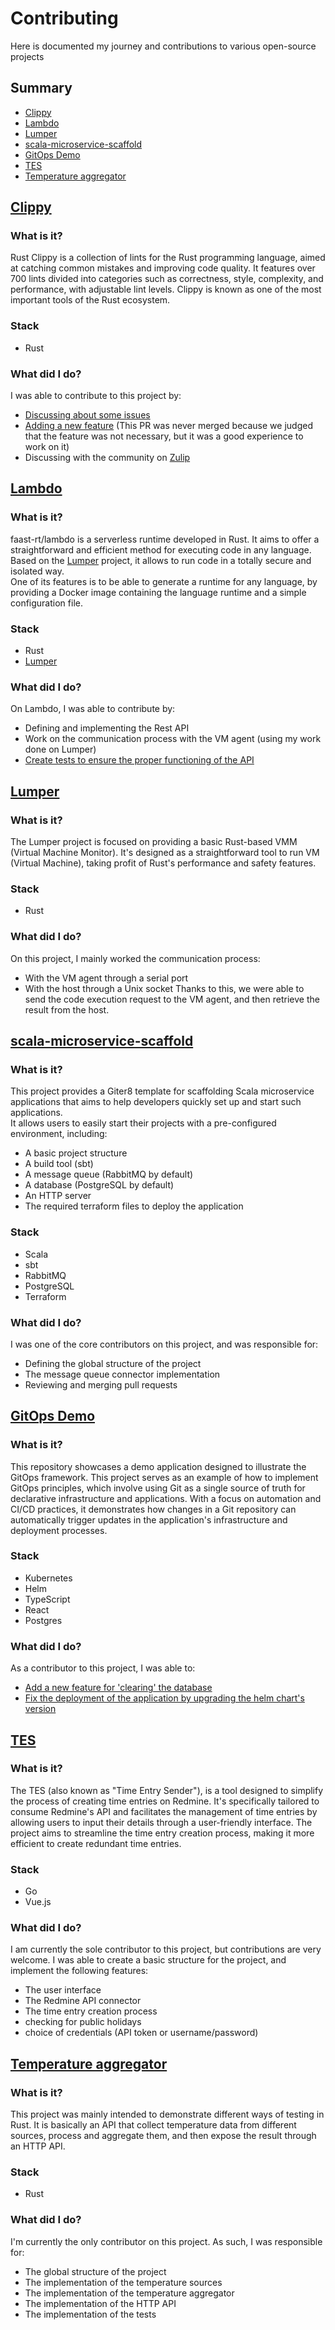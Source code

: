 # Contributing
Here is documented my journey and contributions to various open-source projects
## Summary
- [Clippy](#clippy)
- [Lambdo](#lambdo)
- [Lumper](#lumper)
- [scala-microservice-scaffold](#scala-microservice-scaffold)
- [GitOps Demo](#gitops-demo)
- [TES](#tes)
- [Temperature aggregator](#temperature-aggregator)


## [Clippy](https://github.com/rust-lang/rust-clippy)
### What is it?
Rust Clippy is a collection of lints for the Rust programming language, aimed at catching common mistakes and improving code quality. 
It features over 700 lints divided into categories such as correctness, style, complexity, and performance, with adjustable lint levels. Clippy is known as one of the most important tools of the Rust ecosystem.
### Stack
- Rust
### What did I do?
I was able to contribute to this project by:
- [Discussing about some issues](https://github.com/rust-lang/rust-clippy/issues/12035)
- [Adding a new feature](https://github.com/rust-lang/rust-clippy/pull/12190) (This PR was never merged because we judged that the feature was not necessary, but it was a good experience to work on it)
- Discussing with the community on [Zulip](https://rust-lang.zulipchat.com/#narrow/stream/257328-clippy) 


## [Lambdo](https://github.com/faast-rt/lambdo)
### What is it?
faast-rt/lambdo is a serverless runtime developed in Rust. It aims to offer a straightforward and efficient method for executing code in any language.  
Based on the [Lumper](#lumper) project, it allows to run code in a totally secure and isolated way.  
One of its features is to be able to generate a runtime for any language, by providing a Docker image containing the language runtime and a simple configuration file.
### Stack
- Rust
- [Lumper](#lumper)
### What did I do?
On Lambdo, I was able to contribute by:
- Defining and implementing the Rest API
- Work on the communication process with the VM agent (using my work done on Lumper)
- [Create tests to ensure the proper functioning of the API](https://github.com/faast-rt/lambdo/pull/20)


## [Lumper](https://github.com/do4-2022/lumper)
### What is it?
The Lumper project is focused on providing a basic Rust-based VMM (Virtual Machine Monitor). It's designed as a straightforward tool to run VM (Virtual Machine), taking profit of Rust's performance and safety features. 
### Stack
- Rust
### What did I do?
On this project, I mainly worked the communication process:  
- With the VM agent through a serial port 
- With the host through a Unix socket
Thanks to this, we were able to send the code execution request to the VM agent, and then retrieve the result from the host.


## [scala-microservice-scaffold](https://github.com/do4-2022/scala-microservice-scaffold.g8)
### What is it?
This project provides a Giter8 template for scaffolding Scala microservice applications that aims to help developers quickly set up and start such applications.  
It allows users to easily start their projects with a pre-configured environment, including: 
- A basic project structure
- A build tool (sbt)
- A message queue (RabbitMQ by default)
- A database (PostgreSQL by default)
- An HTTP server
- The required terraform files to deploy the application
### Stack
- Scala
- sbt
- RabbitMQ
- PostgreSQL
- Terraform
### What did I do?
I was one of the core contributors on this project, and was responsible for: 
- Defining the global structure of the project
- The message queue connector implementation
- Reviewing and merging pull requests


## [GitOps Demo](https://github.com/Roxxas96/gitops-demo)
### What is it?
This repository showcases a demo application designed to illustrate the GitOps framework. This project serves as an example of how to implement GitOps principles, which involve using Git as a single source of truth for declarative infrastructure and applications. With a focus on automation and CI/CD practices, it demonstrates how changes in a Git repository can automatically trigger updates in the application's infrastructure and deployment processes. 
### Stack
- Kubernetes
- Helm
- TypeScript
- React
- Postgres
### What did I do?
As a contributor to this project, I was able to:
- [Add a new feature for 'clearing' the database](https://github.com/Roxxas96/gitops-demo/commit/c52191f7b6b509cb666e3816a8d93f1cecc34da3)
- [Fix the deployment of the application by upgrading the helm chart's version](https://github.com/Roxxas96/gitops-demo/commit/858c44fd94afb435ea18abf61070f25d499b3f3b)


## [TES](https://github.com/alexis-langlet/TES)
### What is it?
The TES (also known as "Time Entry Sender"), is a tool designed to simplify the process of creating time entries on Redmine. It's specifically tailored to consume Redmine's API and facilitates the management of time entries by allowing users to input their details through a user-friendly interface. The project aims to streamline the time entry creation process, making it more efficient to create redundant time entries. 
### Stack
- Go
- Vue.js
### What did I do?
I am currently the sole contributor to this project, but contributions are very welcome. 
I was able to create a basic structure for the project, and implement the following features:
- The user interface
- The Redmine API connector
- The time entry creation process
- checking for public holidays
- choice of credentials (API token or username/password)


## [Temperature aggregator](https://github.com/alexis-langlet/temperature-aggregator)
### What is it?
This project was mainly intended to demonstrate different ways of testing in Rust. It is basically an API that collect temperature data from different sources, process and aggregate them, and then expose the result through an HTTP API.
### Stack
- Rust
### What did I do?
I'm currently the only contributor on this project. As such, I was responsible for:
- The global structure of the project
- The implementation of the temperature sources
- The implementation of the temperature aggregator
- The implementation of the HTTP API
- The implementation of the tests
